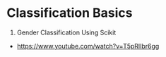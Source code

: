 # Classification Basics

1. Gender Classification Using Scikit
  * https://www.youtube.com/watch?v=T5pRlIbr6gg
